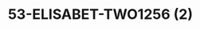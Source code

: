 ---
title: 53-ELISABET-TWO1256 (2)
image: 53-ELISABET-TWO1256 (2).jpg
brand: outlet-sposa
layout: vestito
---